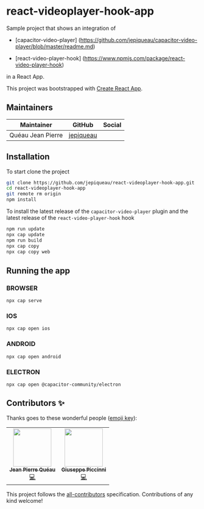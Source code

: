# react-videoplayer-hook-app
Sample project that shows an integration of

 - [capacitor-video-player] (https://github.com/jepiqueau/capacitor-video-player/blob/master/readme.md)

 - [react-video-player-hook] (https://www.npmjs.com/package/react-video-player-hook)

in a React App.



This project was bootstrapped with [Create React App](https://github.com/facebook/create-react-app).

## Maintainers

| Maintainer        | GitHub                                    | Social |
| ----------------- | ----------------------------------------- | ------ |
| Quéau Jean Pierre | [jepiqueau](https://github.com/jepiqueau) |        |

## Installation

To start clone the project
```bash
git clone https://github.com/jepiqueau/react-videoplayer-hook-app.git 
cd react-videoplayer-hook-app
git remote rm origin
npm install
```

To install the latest release of the `capacitor-video-player` plugin
and the latest release of the `react-video-player-hook` hook 

```bash
npm run update
npx cap update
npm run build
npx cap copy
npx cap copy web
```

## Running the app

### BROWSER

```
npx cap serve
```

### IOS

```
npx cap open ios
```

### ANDROID

```
npx cap open android
```

### ELECTRON

```
npx cap open @capacitor-community/electron
```

## Contributors ✨

Thanks goes to these wonderful people ([emoji key](https://allcontributors.org/docs/en/emoji-key)):

<!-- ALL-CONTRIBUTORS-LIST:START - Do not remove or modify this section -->
<!-- prettier-ignore-start -->
<!-- markdownlint-disable -->
<table>
  <tr>
    <td align="center"><a href="https://github.com/jepiqueau"><img src="https://avatars3.githubusercontent.com/u/16580653?v=4" width="100px;" alt=""/><br /><sub><b>Jean Pierre Quéau</b></sub></a><br /><a href="https://github.com/jepiqueau/react-videoplayer-hook-app/commits?author=jepiqueau" title="Code">💻</a></td>
    <td align="center"><a href="https://github.com/piccinnigius"><img src="https://avatars0.githubusercontent.com/u/10252011?s=460&v=4" width="100px;" alt=""/><br /><sub><b>Giuseppe Piccinni</b></sub></a><br /><a href="https://github.com/jepiqueau/react-videoplayer-hook-app/commits?author=piccinnigius" title="Code">💻</a></td>
  </tr>
</table>

<!-- markdownlint-enable -->
<!-- prettier-ignore-end -->

<!-- ALL-CONTRIBUTORS-LIST:END -->

This project follows the [all-contributors](https://github.com/all-contributors/all-contributors) specification. Contributions of any kind welcome!

